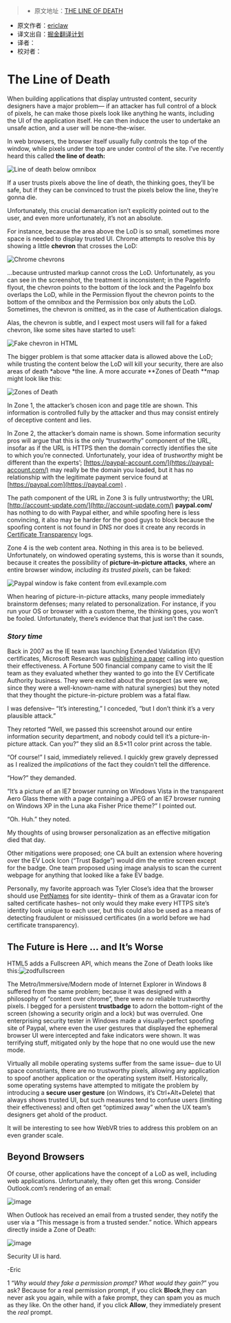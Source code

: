 > * 原文地址：[THE LINE OF DEATH](https://textslashplain.com/2017/01/14/the-line-of-death/)
* 原文作者：[ericlaw](https://textslashplain.com/author/ericlaw1979/)
* 译文出自：[掘金翻译计划](https://github.com/xitu/gold-miner)
* 译者：
* 校对者：

# The Line of Death #

When building applications that display untrusted content, security designers have a major problem— if an attacker has full control of a block of pixels, he can make those pixels look like anything he wants, including the UI of the application itself. He can then induce the user to undertake an unsafe action, and a user will be none-the-wiser.

In web browsers, the browser itself usually fully controls the top of the window, while pixels under the top are under control of the site. I’ve recently heard this called **the line of death:**

![Line of death below omnibox](https://textplain.files.wordpress.com/2017/01/image36.png?w=720&amp;h=292) 

If a user trusts pixels above the line of death, the thinking goes, they’ll be safe, but if they can be convinced to trust the pixels below the line, they’re gonna die.

Unfortunately, this crucial demarcation isn’t explicitly pointed out to the user, and even more unfortunately, it’s not an absolute.

For instance, because the area above the LoD is so small, sometimes more space is needed to display trusted UI. Chrome attempts to resolve this by showing a little **chevron** that crosses the LoD:

![Chrome chevrons](https://textplain.files.wordpress.com/2017/01/image37.png?w=678&amp;h=152)

…because untrusted markup cannot cross the LoD. Unfortunately, as you can see in the screenshot, the treatment is inconsistent; in the PageInfo flyout, the chevron points to the bottom of the lock and the PageInfo box overlaps the LoD, while in the Permission flyout the chevron points to the bottom of the omnibox and the Permission box only abuts the LoD. Sometimes, the chevron is omitted, as in the case of Authentication dialogs.

Alas, the chevron is subtle, and I expect most users will fall for a faked chevron, like some sites have started to use1:

![Fake chevron in HTML](https://textplain.files.wordpress.com/2017/01/image38.png?w=287&amp;h=164)

The bigger problem is that some attacker data is allowed above the LoD; while trusting the content below the LoD will kill your security, there are also areas of death *above *the line. A more accurate **Zones of Death **map might look like this:

![Zones of Death](https://textplain.files.wordpress.com/2017/01/image39.png?w=720&amp;h=293)

In Zone 1, the attacker’s chosen icon and page title are shown. This information is controlled fully by the attacker and thus may consist entirely of deceptive content and lies.

In Zone 2, the attacker’s domain name is shown. Some information security pros will argue that this is the only “trustworthy” component of the URL, insofar as if the URL is HTTPS then the domain correctly identifies the site to which you’re connected. Unfortunately, your idea of *trustworthy* might be different than the experts’; [https://paypal-account.com/](https://paypal-account.com/) may really be the domain you loaded, but it has no relationship with the legitimate payment service found at [https://paypal.com](https://paypal.com) .

The path component of the URL in Zone 3 is fully untrustworthy; the URL [http://account-update.com/](http://account-update.com/) **paypal.com/** has nothing to do with Paypal either, and while spoofing here is less convincing, it also may be harder for the good guys to block because the spoofing content is not found in DNS nor does it create any records in [Certificate Transparency](https://www.certificate-transparency.org/) logs.

Zone 4 is the web content area. Nothing in this area is to be believed. Unfortunately, on windowed operating systems, this is worse than it sounds, because it creates the possibility of **picture-in-picture attacks**, where an entire browser window, *including its trusted pixels*, can be faked:

![Paypal window is fake content from evil.example.com](https://textplain.files.wordpress.com/2017/01/image40.png?w=758&amp;h=491) 

When hearing of picture-in-picture attacks, many people immediately brainstorm defenses; many related to personalization. For instance, if you run your OS or browser with a custom theme, the thinking goes, you won’t be fooled. Unfortunately, there’s evidence that that just isn’t the case.

### *Story time* ###

Back in 2007 as the IE team was launching Extended Validation (EV) certificates, Microsoft Research was [publishing a paper](http://www.adambarth.com/papers/2007/jackson-simon-tan-barth.pdf) calling into question their effectiveness. A Fortune 500 financial company came to visit the IE team as they evaluated whether they wanted to go into the EV Certificate Authority business. They were excited about the prospect (as were we, since they were a well-known-name with natural synergies) but they noted that they thought the picture-in-picture problem was a fatal flaw. 

I was defensive– “It’s interesting,” I conceded, “but I don’t think it’s a very plausible attack.”

They retorted “Well, we passed this screenshot around our entire information security department, and nobody could tell it’s a picture-in-picture attack. Can you?” they slid an 8.5×11 color print across the table.

“Of course!” I said, immediately relieved. I quickly grew gravely depressed as I realized the *implications* of the fact they couldn’t tell the difference.

“How?” they demanded.

“It’s a picture of an IE7 browser running on Windows Vista in the transparent Aero Glass theme with a page containing a JPEG of an IE7 browser running on Windows XP in the Luna aka Fisher Price theme?” I pointed out.

“Oh. Huh.” they noted.

My thoughts of using browser personalization as an effective mitigation died that day.

Other mitigations were proposed; one CA built an extension where hovering over the EV Lock Icon (“Trust Badge”) would dim the entire screen except for the badge. One team proposed using image analysis to scan the current webpage for anything that looked like a fake EV badge.

Personally, my favorite approach was Tyler Close’s idea that the browser should use [PetNames](https://www.w3.org/2005/Security/usability-ws/papers/02-hp-petname/) for site identity– think of them as a Gravatar icon for salted certificate hashes– not only would they make every HTTPS site’s identity look unique to each user, but this could also be used as a means of detecting fraudulent or misissued certificates (in a world before we had certificate transparency).

## The Future is Here … and It’s Worse ##

HTML5 adds a Fullscreen API, which means the Zone of Death looks like this:![zodfullscreen](https://textplain.files.wordpress.com/2017/01/zodfullscreen.png?w=660)

The Metro/Immersive/Modern mode of Internet Explorer in Windows 8 suffered from the same problem; because it was designed with a philosophy of “content over chrome”, there were *no* reliable trustworthy pixels. I begged for a persistent **trustbadge** to adorn the bottom-right of the screen (showing a security origin and a lock) but was overruled. One enterprising security tester in Windows made a visually-perfect spoofing site of Paypal, where even the user gestures that displayed the ephemeral browser UI were intercepted and fake indicators were shown. It was terrifying stuff, mitigated only by the hope that no one would use the new mode.

Virtually all mobile operating systems suffer from the same issue– due to UI space constriants, there are no trustworthy pixels, allowing any application to spoof another application or the operating system itself. Historically, some operating systems have attempted to mitigate the problem by introducing a **secure user gesture** (on Windows, it’s Ctrl+Alt+Delete) that always shows trusted UI, but such measures tend to confuse users (limiting their effectiveness) and often get “optimized away” when the UX team’s designers get ahold of the product.

It will be interesting to see how WebVR tries to address this problem on an even grander scale.

## Beyond Browsers ##

Of course, other applications have the concept of a LoD as well, including web applications. Unfortunately, they often get this wrong. Consider Outlook.com’s rendering of an email:

![image](https://textplain.files.wordpress.com/2017/01/image41.png?w=526&amp;h=334)

When Outlook has received an email from a trusted sender, they notify the user via a “This message is from a trusted sender.” notice. Which appears directly inside a Zone of Death:

![image](https://textplain.files.wordpress.com/2017/01/image42.png?w=536&amp;h=345)

Security UI is hard.

-Eric

1 “*Why would they fake a permission prompt? What would they gain?*” you ask? Because for a real permission prompt, if you click **Block**,they can never ask you again, while with a fake prompt, they can spam you as much as they like. On the other hand, if you click **Allow**, they immediately present the *real* prompt.

